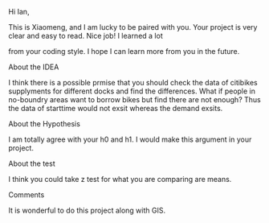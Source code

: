 Hi Ian,

This is Xiaomeng, and I am lucky to be paired with you. Your project is very clear and easy to read. Nice job! I learned a lot 

from your coding style. I hope I can learn more from you in the future.

About the IDEA

I think there is a possible prmise that you should check the data of citibikes supplyments for different docks and find the differences. What if people in no-boundry areas want to borrow bikes but find there are not enough? Thus the data of starttime would not exsit whereas the demand exsits.

About the Hypothesis

I am totally agree with your h0 and h1. I would make this argument in your project.

About the test

I think you could take z test for what you are comparing are means.

Comments

It is wonderful to do this project along with GIS. 
